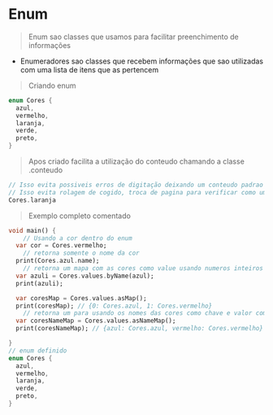 # Enum
> Enum sao classes que usamos para facilitar preenchimento de informações
- Enumeradores sao classes que recebem informações que sao utilizadas com uma lista de itens que as pertencem
>Criando enum
```dart
enum Cores {
  azul,
  vermelho,
  laranja,
  verde,
  preto,
}
```
>Apos criado facilita a utilização do conteudo chamando a classe .conteudo
```dart
// Isso evita possiveis erros de digitação deixando um conteudo padrao
// Isso evita rolagem de cogido, troca de pagina para verificar como um conteudo foi escrito
Cores.laranja
```
>Exemplo completo comentado
```dart
void main() {
    // Usando a cor dentro do enum
  var cor = Cores.vermelho;
    // retorna somente o nome da cor
  print(Cores.azul.name);
    // retorna um mapa com as cores como value usando numeros inteiros como chave
  var azuli = Cores.values.byName(azul);
  print(azuli);

  var coresMap = Cores.values.asMap();
  print(coresMap); // {0: Cores.azul, 1: Cores.vermelho}
    // retorna um para usando os nomes das cores como chave e valor como value
  var coresNameMap = Cores.values.asNameMap();
  print(coresNameMap); // {azul: Cores.azul, vermelho: Cores.vermelho}

}
// enum definido
enum Cores {
  azul,
  vermelho,
  laranja,
  verde,
  preto,
}
```
